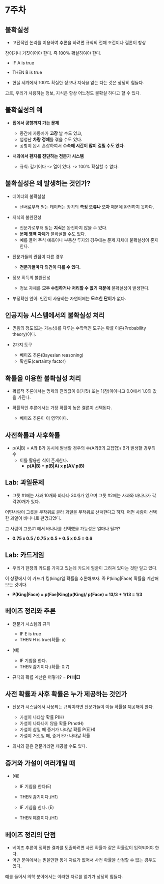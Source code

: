 # 7주차
## 불확실성
* 고전적인 논리를 이용하여 추론을 하려면 규칙의 전체 조건이나 결론이 항상  

 참이거나 거짓이어야 한다. 즉 100% 확실하여야 한다.
  * IF A is true
  * THEN B is true

* 현실 세계에서 100% 확실한 정보나 지식을 얻는 다는 것은 상당히 힘들다.

고로, 우리가 사용하는 정보, 지식은 항상 어느정도 불확실 하다고 할 수 있다.

## 불확실성의 예
* **집에서 공항까지 가는 문제**
  * 중간에 자동차가 **고장** 날 수도 있고,
  * 엄청난 **차량 정체**를 겪을 수도 있다.
  * 공항이 몹시 혼잡하여서 **수속에 시간이 많이 걸릴 수도 있다.**

* **내과에서 환자를 진단하는 전문가 시스템**
  * 규칙: 감기이다 -> 열이 있다. -> 100% 확실할 수 없다.

## 불확실성은 왜 발생하는 것인가?
* 데이터의 불확실설
  * 센서로부터 얻는 데이터는 장치의 **측정 오류나 오차** 때문에 완전하지 못하다.

* 지식의 불완전성
  * 전문가로부터 얻는 **지식**은 완전하지 않을 수 있다.
  * **문제 영역 자체**가 불확실할 수도 있다.
  * 예를 들어 주식 예측이나 부동산 투자의 경우에는 문제 자체에 불확실성이 존재한다.

* 전문가들의 관점이 다른 경우
  * **전문가들마다 의견이 다를 수 있다.**

* 정보 획득의 불완전성
  * 정보 자체를 **모두 수집하거나 처리할 수 없기 때문에** 불확실성이 발생한다.

* 부정확한 언어: 인간이 사용하는 자연어에는 **모호한 단어**가 없다.

## 인공지능 시스템에서의 불확실성 처리
* 믿음의 정도(또는 가능성)를 다루는 수학적인 도구는 확률 이론(Probability theory)이다.

* 2가지 도구
  * 베이즈 추론(Bayesian reasoning)
  * 확신도(certainty factor)

## 확률을 이용한 불확실성 처리
* 확률적 추론에서는 명제의 진리값이 0(거짓) 또는 1(참)이아니고 0.0에서 1.0의 값을 가진다.

* 확률적인 추론에서는 가장 확률이 높은 결론이 선택된다.
  * 베이즈 추론이 이 영역이다.

## 사전확률과 사후확률
* p(A|B) = A와 B가 동시에 발생할 경우의 수(A와B의 교집합)/ B가 발생할 경우의 수
  * 이를 활용한 식이 존재한다.
    * **p(A|B) = p(B|A) x p(A)/ p(B)**

## Lab: 과일문제
* 그릇 #1에는 사과 10개와 바나나 30개가 있으며 그릇 #2에는 사과와 바나나가 각각20개가 있다.   

어떤사람이 그릇을 무작위로 골라 과일을 무작위로 선택한다고 하자. 어떤 사람이 선택한 과일이 바나나로 판명되었다.  

 그 사람이 그릇#1 에서  바나나를 선택했을 가능성은 얼마나 될까?

  * **0.75 x 0.5 / 0.75 x 0.5 + 0.5 x 0.5 = 0.6**

## Lab: 카드게임
* 우리가 한장의 카드를 가지고 있는데 카드에 얼굴이 그려져 있다는 것만 알고 있다.

이 상황에서 이 카드가 킹(king)일 확률을 추론해보자.    즉 P(king|Face) 확률을 계산해보는 것이다.

  * **P(King|Face) = p(Fae|King)p(King)/ p(Face) = 13/3 * 1/13 = 1/3**

## 베이즈 정리와 추론
* 전문가 시스템의 규칙
  * IF E is true
  * THEN H is true(확률: p)

* (예)
  * IF 기침을 한다.
  * THEN  감기이다.(확률: 0.7)

* 규칙의 확률 계산은 어떻게? = **P(H|E)**

## 사전 확률과 사후 확률은 누가 제공하는 것인가
* 전문가 시스템에서 사용되는 규칙이라면 전문가들이 이들 확률을 제공해야 한다.
  * 가설이 나타날 확률 P(H)
  * 가설이 나타나지 않을 확률 P(notH)
  * 가설이 참일 때 증거가 나타날 확률 P(E|H)
  * 가설이 거짓일 때, 증거 E가 나타날 확률

* 의사와 같은 전문가라면 제공할 수도 있다.

## 증거와 가설이 여러개일 때
* (예)
  * IF 기침을 한다(E)
  * THEN 감기이다.(H1)

  * IF 기침을 한다. (E)
  * THEN 폐렴이다.(H1)


## 베이즈 정리의 단점
* 베이즈 추론이 정확한 결과를 도출하려면 사전 확률과 같은 확률값이 입력되어야 한다.
* 어떤 분야에서는 믿을만한 통계 자료가 없어서 사전 확률을 산정할 수 없는 경우도 있다.

예를 들어서 의학 분야에서는 이러한 자료를 얻기가 상당히 힘들다.

